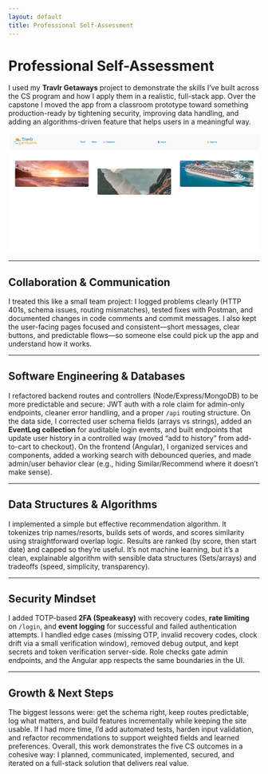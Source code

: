 ```yaml
---
layout: default
title: Professional Self-Assessment
---
```


<link rel="stylesheet" href="../assets/css/custom.css">

# Professional Self-Assessment

I used my **Travlr Getaways** project to demonstrate the skills I’ve built across the CS program and how I apply them in a realistic, full-stack app. Over the capstone I moved the app from a classroom prototype toward something production-ready by tightening security, improving data handling, and adding an algorithms-driven feature that helps users in a meaningful way.

![Travlr Getaways Homepage](artifacts/software-design/images/TravlrHomePage.jpg)

---

## Collaboration & Communication

I treated this like a small team project: I logged problems clearly (HTTP 401s, schema issues, routing mismatches), tested fixes with Postman, and documented changes in code comments and commit messages. I also kept the user-facing pages focused and consistent—short messages, clear buttons, and predictable flows—so someone else could pick up the app and understand how it works.

<!-- TODO: Add screenshot showing Postman test results or commit history snippet -->

---

## Software Engineering & Databases

I refactored backend routes and controllers (Node/Express/MongoDB) to be more predictable and secure: JWT auth with a role claim for admin-only endpoints, cleaner error handling, and a proper `/api` routing structure. On the data side, I corrected user schema fields (arrays vs strings), added an **EventLog collection** for auditable login events, and built endpoints that update user history in a controlled way (moved “add to history” from add-to-cart to checkout). On the frontend (Angular), I organized services and components, added a working search with debounced queries, and made admin/user behavior clear (e.g., hiding Similar/Recommend where it doesn’t make sense).

<!-- TODO: Add screenshot of database schema and eventLog collection -->
<!-- TODO: Add screenshot of search functionality -->

---

## Data Structures & Algorithms

I implemented a simple but effective recommendation algorithm. It tokenizes trip names/resorts, builds sets of words, and scores similarity using straightforward overlap logic. Results are ranked (by score, then start date) and capped so they’re useful. It’s not machine learning, but it’s a clean, explainable algorithm with sensible data structures (Sets/arrays) and tradeoffs (speed, simplicity, transparency).

<!-- TODO: Add snippet or screenshot of the recommendation algorithm function -->

---

## Security Mindset

I added TOTP-based **2FA (Speakeasy)** with recovery codes, **rate limiting** on `/login`, and **event logging** for successful and failed authentication attempts. I handled edge cases (missing OTP, invalid recovery codes, clock drift via a small verification window), removed debug output, and kept secrets and token verification server-side. Role checks gate admin endpoints, and the Angular app respects the same boundaries in the UI.

<!-- TODO: Add screenshot showing 2FA prompt or rate-limit error message -->
<!-- TODO: Add screenshot showing role enforcement in API routes -->

---

## Growth & Next Steps

The biggest lessons were: get the schema right, keep routes predictable, log what matters, and build features incrementally while keeping the site usable. If I had more time, I’d add automated tests, harden input validation, and refactor recommendations to support weighted fields and learned preferences. Overall, this work demonstrates the five CS outcomes in a cohesive way: I planned, communicated, implemented, secured, and iterated on a full-stack solution that delivers real value.


